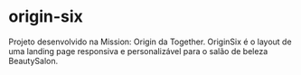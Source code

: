 # origin-six
 Projeto desenvolvido na Mission: Origin da <nlw/> Together.    OriginSix é o layout de uma landing page responsiva e personalizável para o salão de beleza BeautySalon.
